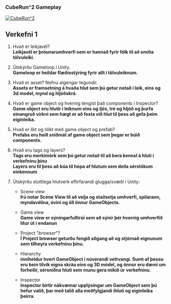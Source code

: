 ### CubeRun^2 Gameplay
[![CubeRun^2](https://img.youtube.com/vi/TF0mSW4b2tw/0.jpg)](https://www.youtube.com/watch?v=TF0mSW4b2tw)

## Verkefni 1

1. Hvað er leikjavél?  
  **Leikjavél er þróunarumhverfi sem er hannað fyrir fólk til að smíða tölvuleiki.**
  
2. Útskýrðu Gameloop í Unity.  
  **Gameloop er heildar flæðisstýring fyrir allt í tölvuleiknum.**
  
3. Hvað er asset? Nefnu algengar tegundir.  
  **Assets er framsetning á hvaða hlut sem þú getur notað í leik, eins og 3d model, mynd og hljóðskrá.**
  
4. Hvað er game object og hvernig tengist það components í Inspector?  
  **Game object eru hlutir í leiknum eins og ljós, tré og hljóð og þurfa einangruð virkni sem hægt er að festa við hlut til þess að gefa þeim eiginleika.**
  
5. Hvað er líkt og ólíkt með game object og prefab?  
  **Prefabs eru heill sniðmát af game object sem þegar er búið components.**
  
6. Hvað eru tags og layers?  
  **Tags eru merkimörk sem þú getur notað til að bera kennsl á hluti í verkefninu þínu**  
  **Layers eru til þess að búa til hópa af hlutum sem deila sérstökum einkennum**
  
7. Útskýrðu stuttlega hlutverk eftirfarandi glugga/svæði í Unity:
   - Scene view  
     **Þú notar Scene View til að velja og staðsetja umhverfi, spilarann, myndavélina, óvini og öll önnur GameObjects.**

   - Game view  
     **Game view er sýningarfulltrúi sem að sýnir þér hvernig umhverfið lítur út í endanun**

   - Project "*browser*"?  
     **Í Project browser geturðu fengið aðgang að og stjórnað eignunum sem tilheyra verkefninu þínu.**

   - Hierarchy  
     **inniheldur hvert GameObject í núverandi vettvangi. Sumt af þessu eru bein tilvik eigna skráa eins og 3D módel, og önnur eru dæmi um forheilir, sérsniðna hluti sem munu gera mikið úr verkefninu.**

   - Inspector  
     **Inspector birtir nákvæmar upplýsingar um GameObject sem þú hefur valið, þar með talið alla meðfylgjandi íhluti og eiginleika þeirra.**
